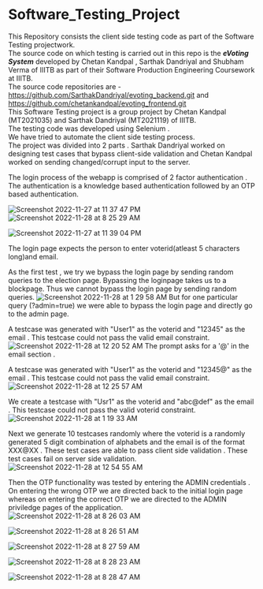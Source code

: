 # Software_Testing_Project
This Repository consists the client side testing code as part of the Software Testing projectwork.<br>
The source code on which testing is carried out in this repo is the **_eVoting System_** developed by Chetan Kandpal , Sarthak Dandriyal and Shubham Verma of IIITB as part of their Software Production Engineering Coursework at IIITB.<br>
The source code repositories are - https://github.com/SarthakDandriyal/evoting_backend.git and https://github.com/chetankandpal/evoting_frontend.git
<br>
This Software Testing project is a group project by Chetan Kandpal (MT2021035) and Sarthak Dandriyal (MT2021119) of IIITB.<br>
The testing code was developed using Selenium .<br>
We have tried to automate the client side testing process.<br>
The project was divided into 2 parts . Sarthak Dandriyal worked on designing test cases that bypass client-side validation and Chetan Kandpal worked on  sending changed/corrupt input to the server.  

The login process of the webapp is comprised of 2 factor authentication .<br>
The authentication is a knowledge based authentication followed by an OTP based authentication.

![Screenshot 2022-11-27 at 11 37 47 PM](https://user-images.githubusercontent.com/22930165/204152292-7901474b-b691-41ee-83db-21cbdf685956.png)![Screenshot 2022-11-28 at 8 25 29 AM](https://user-images.githubusercontent.com/22930165/204181686-f5779e1a-f318-4a04-98f9-53967d803b08.png)


![Screenshot 2022-11-27 at 11 39 04 PM](https://user-images.githubusercontent.com/22930165/204152340-176f44f1-3b70-4583-a85a-66fb68649535.png)

The login page expects the person to enter voterid(atleast 5 characters long)and email.

As the first test , we try we bypass the login page by sending random queries to the election page. Bypassing the loginpage takes us to a blockpage. Thus we cannot bypass the login page by sending random queries.
![Screenshot 2022-11-28 at 1 29 58 AM](https://user-images.githubusercontent.com/22930165/204156978-b8345f88-776d-4439-88f1-0e3d73d02df1.png)
But for one particular query (?admin=true) we were able to bypass the login page and directly go to the admin page.

A testcase was generated with "User1" as the voterid and "12345" as the email . This testcase could not pass the valid email constraint. 
![Screenshot 2022-11-28 at 12 20 52 AM](https://user-images.githubusercontent.com/22930165/204154064-08d98f83-ca10-49b8-97e4-b3462d50ba78.png)
The prompt asks for a '@' in the email section .

A testcase was generated with "User1" as the voterid and "12345@" as the email . This testcase could not pass the valid email constraint. 
![Screenshot 2022-11-28 at 12 25 57 AM](https://user-images.githubusercontent.com/22930165/204154290-f5a4d45e-4d7b-4bba-a84c-3d17154a1e5a.png)

We create a testcase with "Usr1" as the voterid and "abc@def" as the email . This testcase could not pass the valid voterid constraint.
![Screenshot 2022-11-28 at 1 19 33 AM](https://user-images.githubusercontent.com/22930165/204156641-51498820-d86b-45d0-b034-10757ff108a7.png)

Next we generate 10 testcases randomly where the voterid is a randomly generated 5 digit combination of alphabets and the email is of the format XXX@XX . 
These test cases are able to pass client side validation . These test cases fail on server side validation.
![Screenshot 2022-11-28 at 12 54 55 AM](https://user-images.githubusercontent.com/22930165/204155845-df801829-6681-463d-af5c-597a5113818a.png)

Then the OTP functionality was tested by entering the ADMIN credentials . On entering the wrong OTP we are directed back to the initial login page whereas on entering the correct OTP we are directed to the ADMIN priviledge pages of the application.
![Screenshot 2022-11-28 at 8 26 03 AM](https://user-images.githubusercontent.com/22930165/204181737-303200f7-5829-4a2b-a106-ae9417774f9c.png)

![Screenshot 2022-11-28 at 8 26 51 AM](https://user-images.githubusercontent.com/22930165/204181826-12176c4a-fff6-45d8-b927-d3046bb29b15.png)

![Screenshot 2022-11-28 at 8 27 59 AM](https://user-images.githubusercontent.com/22930165/204181960-48b48c05-5c3b-417b-969a-7604ce2ca62f.png)

![Screenshot 2022-11-28 at 8 28 23 AM](https://user-images.githubusercontent.com/22930165/204182008-9c2851df-43c0-4323-9351-e99fc7a6d8ba.png)

![Screenshot 2022-11-28 at 8 28 47 AM](https://user-images.githubusercontent.com/22930165/204182062-1cc8b65c-43e0-4dc1-af2c-44e172a8b8d8.png)
